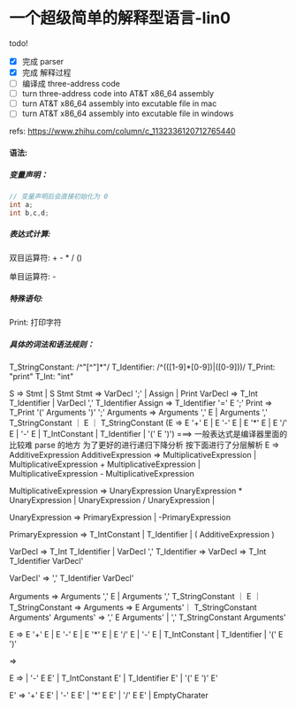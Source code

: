 # 一个超级简单的解释型语言-lin0

todo!

- [x] 完成 parser
- [x] 完成 解释过程
- [ ] 编译成 three-address code
- [ ] turn three-address code into AT&T x86_64 assembly
- [ ] turn AT&T x86_64 assembly into excutable file in mac
- [ ] turn AT&T x86_64 assembly into excutable file in windows

refs:
https://www.zhihu.com/column/c_1132336120712765440

#### 语法:

##### 变量声明：

```cpp
// 变量声明后会直接初始化为 0
int a;
int b,c,d;
```

##### 表达式计算:

双目运算符: + - \* / ()

单目运算符: -

##### 特殊语句:

Print: 打印字符

##### 具体的词法和语法规则：

T_StringConstant: /^"[^"]\*"/
T_Identifier: /^(([1-9]\*[0-9])|([0-9]))/
T_Print: "print"
T_Int: "int"

S => Stmt | S Stmt
Stmt => VarDecl ';' | Assign | Print
VarDecl => T_Int T_Identifier | VarDecl ',' T_Identifier
Assign => T_Identifier '=' E ';'
Print => T_Print '(' Arguments ')' ';'
Arguments => Arguments ',' E | Arguments ',' T_StringConstant ｜ E ｜ T_StringConstant
(E =>
E '+' E
| E '-' E
| E '\*' E
| E '/' E
| '-' E
| T_IntConstant
| T_Identifier
| '(' E ')') ===> 一般表达式是编译器里面的比较难 parse 的地方 为了更好的进行递归下降分析 按下面进行了分层解析
E => AdditiveExpression
AdditiveExpression =>
MultiplicativeExpression |
MultiplicativeExpression + MultiplicativeExpression |
MultiplicativeExpression - MultiplicativeExpression

MultiplicativeExpression =>
UnaryExpression
UnaryExpression \* UnaryExpression |
UnaryExpression / UnaryExpression |

UnaryExpression =>
PrimaryExpression |
-PrimaryExpression

PrimaryExpression =>
T_IntConstant |
T_Identifier |
( AdditiveExpression )

VarDecl => T_Int T_Identifier | VarDecl ',' T_Identifier
=>
VarDecl => T_Int T_Identifier VarDecl'

VarDecl' => ',' T_Identifier VarDecl'

Arguments => Arguments ',' E | Arguments ',' T_StringConstant ｜ E ｜ T_StringConstant
=>
Arguments => E Arguments'｜ T_StringConstant Arguments'
Arguments' => ',' E Arguments' | ',' T_StringConstant Arguments'

E =>
E '+' E
| E '-' E
| E '\*' E
| E '/' E
| '-' E
| T_IntConstant
| T_Identifier
| '(' E ')'

=>

E =>
| '-' E E'
| T_IntConstant E'
| T_Identifier E'
| '(' E ')' E'

E' =>
'+' E E'
| '-' E E'
| '\*' E E'
| '/' E E'
| EmptyCharater
